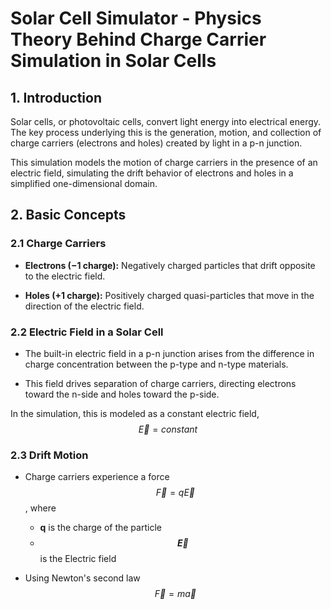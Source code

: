 # Solar Cell Simulator - Physics Theory Behind Charge Carrier Simulation in Solar Cells

## 1. Introduction

Solar cells, or photovoltaic cells, convert light energy into electrical energy. The key process underlying this is the generation, motion, and collection of charge carriers (electrons and holes) created by light in a p-n junction.

This simulation models the motion of charge carriers in the presence of an electric field, simulating the drift behavior of electrons and holes in a simplified one-dimensional domain.


## 2. Basic Concepts

### 2.1 Charge Carriers
 - __Electrons (−1 charge):__ Negatively charged particles that drift opposite to the electric field.

- __Holes (+1 charge):__ Positively charged quasi-particles that move in the direction of the electric field.

### 2.2 Electric Field in a Solar Cell
- The built-in electric field in a p-n junction arises from the difference in charge concentration between the p-type and n-type materials.

- This field drives separation of charge carriers, directing electrons toward the n-side and holes toward the p-side.

In the simulation, this is modeled as a constant electric field, 
$$\vec{E} = constant$$

### 2.3 Drift Motion

- Charge carriers experience a force $$\vec{F} = q\vec{E}$$, where
    
    - **q** is the charge of the particle
    - **$$\vec{E}$$** is the Electric field

- Using Newton's second law $$ \vec{F} = m\vec{a}$$ 
